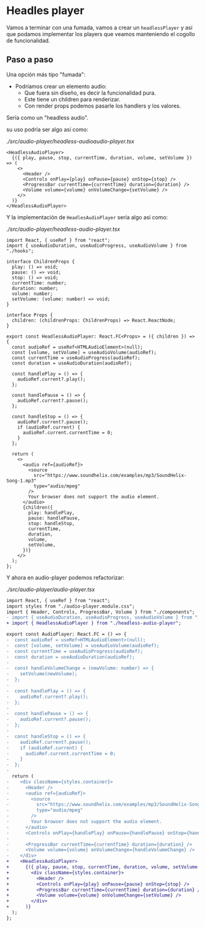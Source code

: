# Headles player

Vamos a terminar con una fumada, vamos a crear un `headlessPlayer` y así que podamos implementar los players que veamos manteniendo el cogollo de funcionalidad.

## Paso a paso

Una opción más tipo "fumada":

- Podríamos crear un elemento audio:
  - Que fuera sin diseño, es decir la funcionalidad pura.
  - Este tiene un children para renderizar.
  - Con render props podemos pasarle los handlers y los valores.

Sería como un "headless audio".

su uso podría ser algo así como:

_./src/audio-player/headless-audioaudio-player.tsx_

```tsx
<HeadlessAudioPlayer>
  {({ play, pause, stop, currentTime, duration, volume, setVolume }) => (
    <>
      <Header />
      <Controls onPlay={play} onPause={pause} onStop={stop} />
      <ProgressBar currentTime={currentTime} duration={duration} />
      <Volume volume={volume} onVolumeChange={setVolume} />
    </>
  )}
</HeadlessAudioPlayer>
```

Y la implementación de `HeadlesAudioPlayer` sería algo así como:

_./src/audio-player/headless-audio-player.tsx_

```tsx
import React, { useRef } from "react";
import { useAudioDuration, useAudioProgress, useAudioVolume } from "./hooks";

interface ChildrenProps {
  play: () => void;
  pause: () => void;
  stop: () => void;
  currentTime: number;
  duration: number;
  volume: number;
  setVolume: (volume: number) => void;
}

interface Props {
  children: (childrenProps: ChildrenProps) => React.ReactNode;
}

export const HeadlessAudioPlayer: React.FC<Props> = ({ children }) => {
  const audioRef = useRef<HTMLAudioElement>(null);
  const [volume, setVolume] = useAudioVolume(audioRef);
  const currentTime = useAudioProgress(audioRef);
  const duration = useAudioDuration(audioRef);

  const handlePlay = () => {
    audioRef.current?.play();
  };

  const handlePause = () => {
    audioRef.current?.pause();
  };

  const handleStop = () => {
    audioRef.current?.pause();
    if (audioRef.current) {
      audioRef.current.currentTime = 0;
    }
  };

  return (
    <>
      <audio ref={audioRef}>
        <source
          src="https://www.soundhelix.com/examples/mp3/SoundHelix-Song-1.mp3"
          type="audio/mpeg"
        />
        Your browser does not support the audio element.
      </audio>
      {children({
        play: handlePlay,
        pause: handlePause,
        stop: handleStop,
        currentTime,
        duration,
        volume,
        setVolume,
      })}
    </>
  );
};
```

Y ahora en audio-player podemos refactorizar:

_./src/audio-player/audio-player.tsx_

```diff
import React, { useRef } from "react";
import styles from "./audio-player.module.css";
import { Header, Controls, ProgressBar, Volume } from "./components";
- import { useAudioDuration, useAudioProgress, useAudioVolume } from "./hooks";
+ import { HeadlessAudioPlayer } from "./headless-audio-player";

export const AudioPlayer: React.FC = () => {
-  const audioRef = useRef<HTMLAudioElement>(null);
-  const [volume, setVolume] = useAudioVolume(audioRef);
-  const currentTime = useAudioProgress(audioRef);
-  const duration = useAudioDuration(audioRef);
-
-  const handleVolumeChange = (newVolume: number) => {
-    setVolume(newVolume);
-  };
-
-  const handlePlay = () => {
-    audioRef.current?.play();
-  };
-
-  const handlePause = () => {
-    audioRef.current?.pause();
-  };
-
-  const handleStop = () => {
-    audioRef.current?.pause();
-    if (audioRef.current) {
-      audioRef.current.currentTime = 0;
-    }
-  };
-
  return (
-    <div className={styles.container}>
-      <Header />
-      <audio ref={audioRef}>
-        <source
-          src="https://www.soundhelix.com/examples/mp3/SoundHelix-Song-1.mp3"
-          type="audio/mpeg"
-        />
-        Your browser does not support the audio element.
-      </audio>
-      <Controls onPlay={handlePlay} onPause={handlePause} onStop={handleStop} />
-
-      <ProgressBar currentTime={currentTime} duration={duration} />
-      <Volume volume={volume} onVolumeChange={handleVolumeChange} />
-    </div>
+    <HeadlessAudioPlayer>
+      {({ play, pause, stop, currentTime, duration, volume, setVolume }) => (
+        <div className={styles.container}>
+          <Header />
+          <Controls onPlay={play} onPause={pause} onStop={stop} />
+          <ProgressBar currentTime={currentTime} duration={duration} />
+          <Volume volume={volume} onVolumeChange={setVolume} />
+        </div>
+      )}
  );
};
```

